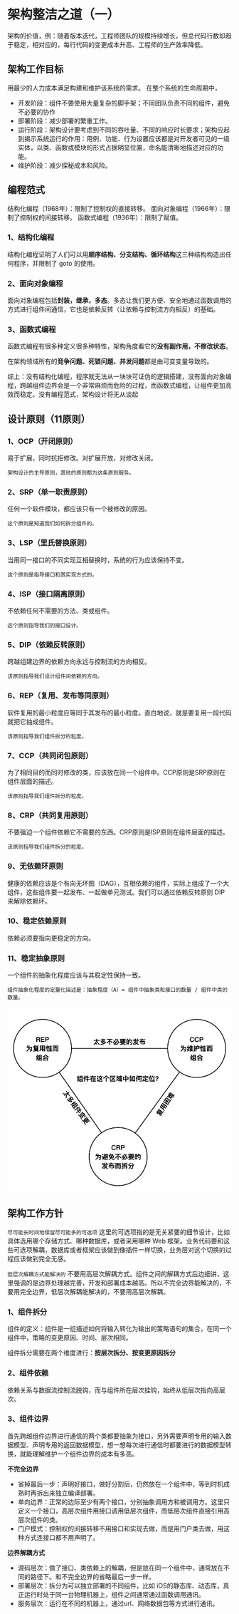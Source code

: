 # 架构整洁之道（一）

架构的价值，例：随着版本迭代，工程师团队的规模持续增长，但总代码行数却趋于稳定，相对应的，每行代码的变更成本升高、工程师的生产效率降低。


## 架构工作目标

用最少的人力成本满足构建和维护该系统的需求。
在整个系统的生命周期中，
- 开发阶段：组件不要使用大量复杂的脚手架；不同团队负责不同的组件，避免不必要的协作
- 部署阶段：减少部署的繁重工作。
- 运行阶段：架构设计要考虑到不同的吞吐量、不同的响应时长要求；架构应起到揭示系统运行的作用：用例、功能、行为设置应该都是对开发者可见的一级实体，以类、函数或模块的形式占据明显位置，命名能清晰地描述对应的功能。
- 维护阶段：减少探秘成本和风险。

## 编程范式

结构化编程（1968年）：限制了控制权的直接转移。
面向对象编程（1966年）：限制了控制权的间接转移。
函数式编程（1936年）：限制了赋值。


### 1、结构化编程

结构化编程证明了人们可以用**顺序结构、分支结构、循环结构**这三种结构构造出任何程序，并限制了 goto 的使用。

### 2、面向对象编程

面向对象编程包括**封装，继承，多态**。多态让我们更方便、安全地通过函数调用的方式进行组件间通信，它也是依赖反转（让依赖与控制流方向相反）的基础。

### 3、函数式编程

函数式编程有很多种定义很多种特性，架构角度看它的**没有副作用，不修改状态**。

在架构领域所有的**竞争问题、死锁问题、并发问题**都是由可变变量导致的。


综上：没有结构化编程，程序就无法从一块块可证伪的逻辑搭建，没有面向对象编程，跨越组件边界会是一个非常麻烦而危险的过程，而函数式编程，让组件更加高效而稳定。没有编程范式，架构设计将无从谈起

## 设计原则（11原则）

### 1、OCP（开闭原则）

易于扩展，同时抗拒修改。对扩展开放，对修改关闭。

	架构设计的主导原则，其他的原则都为这条原则服务。


### 2、SRP（单一职责原则）

任何一个软件模块，都应该只有一个被修改的原因。
	
	这个原则是知道我们如何拆分组件的。

### 3、LSP（里氏替换原则）

当用同一接口的不同实现互相替换时，系统的行为应该保持不变。
	
	这个原则是指导接口和其实现方式的。

### 4、ISP（接口隔离原则）

不依赖任何不需要的方法、类或组件。

	这个原则指导我们的接口设计。
	
### 5、DIP（依赖反转原则）

跨越组建边界的依赖方向永远与控制流的方向相反。

	该原则指导我们设计组件间依赖的方向。
	
### 6、REP（复用、发布等同原则）

软件复用的最小粒度应等同于其发布的最小粒度。直白地说，就是要复用一段代码就把它抽成组件。

	该原则指导我们组件拆分的粒度。

### 7、CCP（共同闭包原则）

为了相同目的而同时修改的类，应该放在同一个组件中。CCP原则是SRP原则在组件层面的描述。

	该原则指导我们组件拆分的粒度。
	
### 8、CRP（共同复用原则）

不要强迫一个组件依赖它不需要的东西。CRP原则是ISP原则在组件层面的描述。
	
	该原则指导我们组件拆分的粒度。

### 9、无依赖环原则

健康的依赖应该是个有向无环图（DAG），互相依赖的组件，实际上组成了一个大组件，这些组件要一起发布、一起做单元测试。我们可以通过依赖反转原则 DIP 来解除依赖环。

### 10、稳定依赖原则

依赖必须要指向更稳定的方向。

### 11、稳定抽象原则

一个组件的抽象化程度应该与其稳定性保持一致。

	组件抽象化程度的定量化描述是：抽象程度（A）= 组件中抽象类和接口的数量 / 组件中类的数量。

![c849d3c2a96620eee15227e2df9d168e](media/15790757431898/c849d3c2a96620eee15227e2df9d168e.png)


## 架构工作方针

`尽可能长时间地保留尽可能多的可选项` 这里的可选项指的是无关紧要的细节设计，比如具体选用哪个存储方式、哪种数据库，或者采用哪种 Web 框架。业务代码要和这些可选项解耦，数据库或者框架应该做到像插件一样切换，业务层对这个切换的过程应该做到完全无感。

`低层次解耦方式能解决的` 不要用高层次解耦方式。组件之间的解耦方式后边细讲，这里强调的是边界处理越完善，开发和部署成本越高。所以不完全边界能解决的，不要用完全边界，低层次解耦能解决的，不要用高层次解耦。

### 1、组件拆分

组件的定义：组件是一组描述如何将输入转化为输出的策略语句的集合，在同一个组件中，策略的变更原因、时间、层次相同。

组件拆分需要在两个维度进行：**按层次拆分、按变更原因拆分**

### 2、组件依赖

依赖关系与数据流控制流脱钩，而与组件所在层次挂钩，始终从低层次指向高层次。

### 3、组件边界

首先跨越组件边界进行通信的两个类都要抽象为接口，另外需要声明专用的输入数据模型、声明专用的返回数据模型，想一想每次进行通信时都要进行的数据模型转换，就能理解维护一个组件边界的成本有多高。

**不完全边界**

- 省掉最后一步：声明好接口，做好分割后，仍然放在一个组件中，等到时机成熟时再拆出来独立编译部署。
- 单向边界：正常的边际至少有两个接口，分别抽象调用方和被调用方。这里只定义一个接口，高层次组件用接口调用低层次组件，而低层次组件直接引用高层次组件的类。
- 门户模式：控制权的间接转移不用接口和实现去做，而是用门户类去做，用这种方式连接口都不用声明了。

**边界解耦方式**

- 源码层次：做了接口、类依赖上的解耦，但是放在同一个组件中，通常放在不同的路径下。和不完全边界的省略最后一步一样。
- 部署层次：拆分为可以独立部署的不同组件，比如 iOS的静态库、动态库，真正运行时处于同一台物理机器上，组件之间通常通过函数调用通讯。
- 服务层次：运行在不同的机器上，通过url、网络数据包等方式进行通讯。